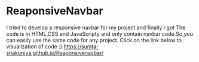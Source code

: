 # ReaponsiveNavbar

I tried to develop a responsive navbar for my project and finally I got 
The code is in HTML,CSS and JavaScripty and only contain navbar code.So,you can easily use the same code for any project.
Click on the link below to visualization of code :)
https://sunita-shakuniya.github.io/Reaponsivenavbar/
